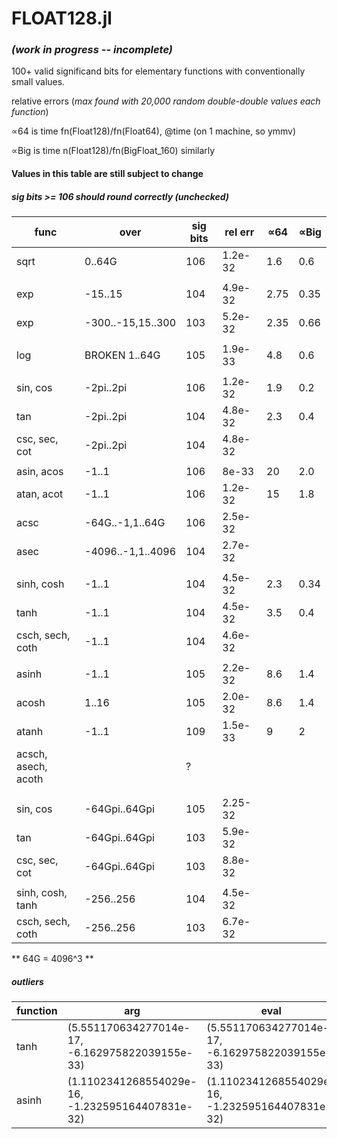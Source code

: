 # FLOAT128.jl  
### *(work in progress -- incomplete)*
100+ valid significand bits for elementary functions with conventionally small values.

  relative errors (*max found with 20,000 random double-double values each function*)
  
  ∝64 is time fn(Float128)/fn(Float64), @time (on 1 machine, so ymmv)
  
  ∝Big is time n(Float128)/fn(BigFloat_160)  similarly


#### Values in this table are still subject to change 
##### *sig bits >= 106 should round correctly (unchecked)*


| func | over | sig bits | rel err | ∝64 |  ∝Big |
|------|------|----------|---------|------|-------|
| sqrt | 0..64G | 106 | 1.2e-32 | 1.6| 0.6 |
|      |             |     |       |  | |
| exp  | -15..15   | 104 | 4.9e-32 |2.75  | 0.35 |
| exp  | -300..-15,15..300   | 103 | 5.2e-32 |2.35| 0.66 |
|      |             |     |       | |
| log  |  BROKEN  1..64G   | 105 | 1.9e-33 |4.8 | 0.6 |
|      |             |     |       | |
| sin, cos  | -2pi..2pi   | 106 | 1.2e-32 | 1.9 | 0.2 |
| tan  | -2pi..2pi   | 104 | 4.8e-32 | 2.3 | 0.4 |
| csc, sec, cot | -2pi..2pi | 104 | 4.8e-32 |  | |
|      |             |     |       | |
| asin, acos  | -1..1     | 106 | 8e-33 | 20 | 2.0 |
| atan, acot  | -1..1   | 106 | 1.2e-32 | 15 | 1.8 |
| acsc  | -64G..-1,1..64G | 106  | 2.5e-32  |  | |
| asec  | -4096..-1,1..4096 | 104  | 2.7e-32  |  | |
|      |             |     |       |
| sinh, cosh  | -1..1   | 104 | 4.5e-32 | 2.3 | 0.34 |
| tanh  | -1..1   | 104 | 4.5e-32 | 3.5 | 0.4 |
| csch, sech, coth  | -1..1| 104  | 4.6e-32 |  | |
|      |            |     |       |
| asinh  | -1..1     | 105 | 2.2e-32 | 8.6 | 1.4 |
| acosh  |  1..16     | 105 | 2.0e-32 | 8.6 | 1.4 |
| atanh  | -1..1   | 109 | 1.5e-33 | 9 | 2 |
| acsch, asech, acoth  | | ?  |  | |
|      |            |     |       |
|      |            |     |       |
| sin, cos  | -64Gpi..64Gpi   | 105 | 2.25-32 |  | |
| tan  | -64Gpi..64Gpi   | 103 | 5.9e-32 |  | |
| csc, sec, cot | -64Gpi..64Gpi | 103 | 8.8e-32 |  | |
|      |             |     |       |
| sinh, cosh, tanh  | -256..256   | 104 | 4.5e-32 |  | |
| csch, sech, coth  | -256..256   | 103 | 6.7e-32 |  | |

** 64G = 4096^3 **

##### outliers
| function | arg | eval | true |
|----------|-----|------|------|
| tanh     |(5.551170634277014e-17, -6.162975822039155e-33) | (5.551170634277014e-17, -6.162975822039155e-33) | (5.551170634277013e-17, 6.162975822039155e-33) |
| asinh     |(1.1102341268554029e-16, -1.232595164407831e-32) | (1.1102341268554029e-16, -1.232595164407831e-32) | (1.1102341268554026e-16, 1.232595164407831e-32) |

  
